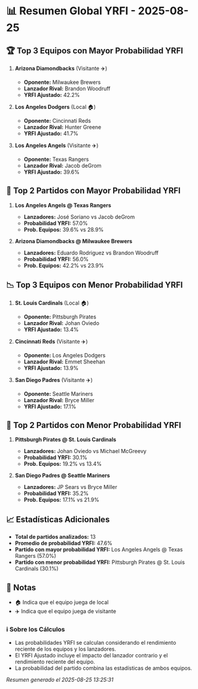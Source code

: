 # 📊 Resumen Global YRFI - 2025-08-25

## 🏆 Top 3 Equipos con Mayor Probabilidad YRFI

1. **Arizona Diamondbacks** (Visitante ✈️)
   - **Oponente:** Milwaukee Brewers
   - **Lanzador Rival:** Brandon Woodruff
   - **YRFI Ajustado:** 42.2%

2. **Los Angeles Dodgers** (Local 🏠)
   - **Oponente:** Cincinnati Reds
   - **Lanzador Rival:** Hunter Greene
   - **YRFI Ajustado:** 41.7%

3. **Los Angeles Angels** (Visitante ✈️)
   - **Oponente:** Texas Rangers
   - **Lanzador Rival:** Jacob deGrom
   - **YRFI Ajustado:** 39.6%

## 🎯 Top 2 Partidos con Mayor Probabilidad YRFI

1. **Los Angeles Angels @ Texas Rangers**
   - **Lanzadores:** José Soriano vs Jacob deGrom
   - **Probabilidad YRFI:** 57.0%
   - **Prob. Equipos:** 39.6% vs 28.9%

2. **Arizona Diamondbacks @ Milwaukee Brewers**
   - **Lanzadores:** Eduardo Rodriguez vs Brandon Woodruff
   - **Probabilidad YRFI:** 56.0%
   - **Prob. Equipos:** 42.2% vs 23.9%

## 📉 Top 3 Equipos con Menor Probabilidad YRFI

1. **St. Louis Cardinals** (Local 🏠)
   - **Oponente:** Pittsburgh Pirates
   - **Lanzador Rival:** Johan Oviedo
   - **YRFI Ajustado:** 13.4%

2. **Cincinnati Reds** (Visitante ✈️)
   - **Oponente:** Los Angeles Dodgers
   - **Lanzador Rival:** Emmet Sheehan
   - **YRFI Ajustado:** 13.9%

3. **San Diego Padres** (Visitante ✈️)
   - **Oponente:** Seattle Mariners
   - **Lanzador Rival:** Bryce Miller
   - **YRFI Ajustado:** 17.1%

## 🛑 Top 2 Partidos con Menor Probabilidad YRFI

1. **Pittsburgh Pirates @ St. Louis Cardinals**
   - **Lanzadores:** Johan Oviedo vs Michael McGreevy
   - **Probabilidad YRFI:** 30.1%
   - **Prob. Equipos:** 19.2% vs 13.4%

2. **San Diego Padres @ Seattle Mariners**
   - **Lanzadores:** JP Sears vs Bryce Miller
   - **Probabilidad YRFI:** 35.2%
   - **Prob. Equipos:** 17.1% vs 21.9%

## 📈 Estadísticas Adicionales

- **Total de partidos analizados:** 13
- **Promedio de probabilidad YRFI:** 47.6%
- **Partido con mayor probabilidad YRFI:** Los Angeles Angels @ Texas Rangers (57.0%)
- **Partido con menor probabilidad YRFI:** Pittsburgh Pirates @ St. Louis Cardinals (30.1%)

## 📝 Notas

- 🏠 Indica que el equipo juega de local
- ✈️ Indica que el equipo juega de visitante

### ℹ️ Sobre los Cálculos
- Las probabilidades YRFI se calculan considerando el rendimiento reciente de los equipos y los lanzadores.
- El YRFI Ajustado incluye el impacto del lanzador contrario y el rendimiento reciente del equipo.
- La probabilidad del partido combina las estadísticas de ambos equipos.

*Resumen generado el 2025-08-25 13:25:31*